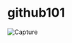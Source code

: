 # github101

![Capture](https://user-images.githubusercontent.com/109195561/189125355-e2f5e2c8-dcfb-4b38-8364-0a261874fc50.JPG)
